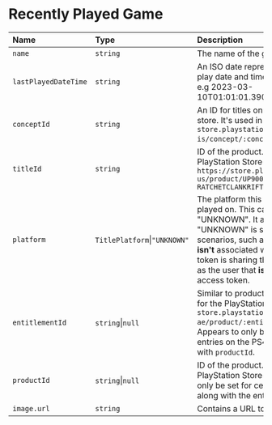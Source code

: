 # Recently Played Game

| Name                 | Type                         | Description                                                                                                                                                                                                                                                                                    |
| :------------------- | :--------------------------- | :--------------------------------------------------------------------------------------------------------------------------------------------------------------------------------------------------------------------------------------------------------------------------------------------- |
| `name`               | `string`                     | The name of the game.                                                                                                                                                                                                                                                                          |
| `lastPlayedDateTime` | `string`                     | An ISO date representing the last play date and time of the given title, e.g 2023-03-10T01:01:01.390000Z.                                                                                                                                                                                      |
| `conceptId`          | `string`                     | An ID for titles on the PlayStation store. It's used in the URL, like so `store.playstation.com/en-is/concept/:conceptId`.                                                                                                                                                                     |
| `titleId`            | `string`                     | ID of the product. Forms part of a PlayStation Store URL, e.g `https://store.playstation.com/en-us/product/UP9000-$titleId-RATCHETCLANKRIFT`                                                                                                                                                   |
| `platform`           | `TitlePlatform`\|`"UNKNOWN"` | The platform this game was last played on. This can be reported as "UNKNOWN". It appears that "UNKNOWN" is shown in certain scenarios, such as when a user that **isn't** associated with the access token is sharing the same console as the user that **is** identified by the access token. |
| `entitlementId`      | `string`\|`null`             | Similar to productId. Used in URLs for the PlayStation Store, like so `store.playstation.com/en-ae/product/:entitlementId`. Appears to only be set for certain entries on the PS4 platform along with `productId`.                                                                             |
| `productId`          | `string`\|`null`             | ID of the product. Used in the PlayStation Store URL. Appears to only be set for certain PS4 games along with the entitlementId.                                                                                                                                                               |
| `image.url`          | `string`                     | Contains a URL to a game icon file.                                                                                                                                                                                                                                                            |
